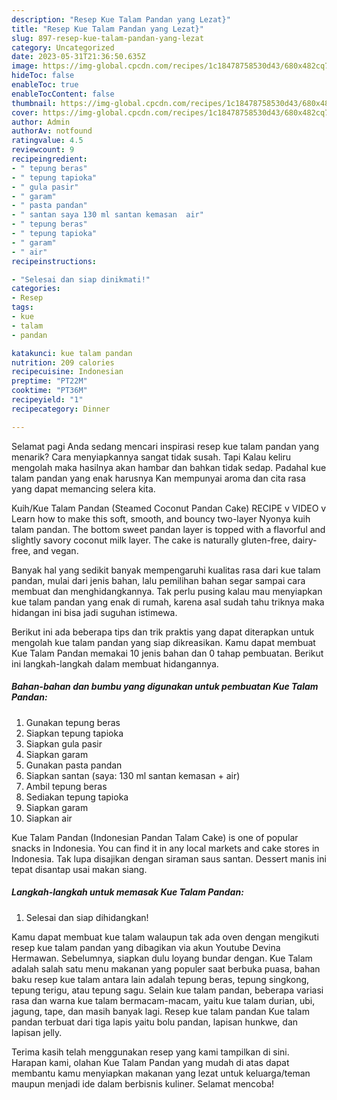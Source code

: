 ```yaml
---
description: "Resep Kue Talam Pandan yang Lezat}"
title: "Resep Kue Talam Pandan yang Lezat}"
slug: 897-resep-kue-talam-pandan-yang-lezat
category: Uncategorized
date: 2023-05-31T21:36:50.635Z
image: https://img-global.cpcdn.com/recipes/1c18478758530d43/680x482cq70/kue-talam-pandan-foto-resep-utama.jpg
hideToc: false
enableToc: true
enableTocContent: false
thumbnail: https://img-global.cpcdn.com/recipes/1c18478758530d43/680x482cq70/kue-talam-pandan-foto-resep-utama.jpg
cover: https://img-global.cpcdn.com/recipes/1c18478758530d43/680x482cq70/kue-talam-pandan-foto-resep-utama.jpg
author: Admin
authorAv: notfound
ratingvalue: 4.5
reviewcount: 9
recipeingredient:
- " tepung beras"
- " tepung tapioka"
- " gula pasir"
- " garam"
- " pasta pandan"
- " santan saya 130 ml santan kemasan  air"
- " tepung beras"
- " tepung tapioka"
- " garam"
- " air"
recipeinstructions:

- "Selesai dan siap dinikmati!"
categories:
- Resep
tags:
- kue
- talam
- pandan

katakunci: kue talam pandan 
nutrition: 209 calories
recipecuisine: Indonesian
preptime: "PT22M"
cooktime: "PT36M"
recipeyield: "1"
recipecategory: Dinner

---
```



Selamat pagi Anda sedang mencari inspirasi resep kue talam pandan yang menarik? Cara menyiapkannya sangat tidak susah. Tapi Kalau keliru mengolah maka hasilnya akan hambar dan bahkan tidak sedap. Padahal kue talam pandan yang enak harusnya Kan mempunyai aroma dan cita rasa yang dapat memancing selera kita.


Kuih/Kue Talam Pandan (Steamed Coconut Pandan Cake) RECIPE v VIDEO v Learn how to make this soft, smooth, and bouncy two-layer Nyonya kuih talam pandan. The bottom sweet pandan layer is topped with a flavorful and slightly savory coconut milk layer. The cake is naturally gluten-free, dairy-free, and vegan.

Banyak hal yang sedikit banyak mempengaruhi kualitas rasa dari kue talam pandan, mulai dari jenis bahan, lalu pemilihan bahan segar sampai cara membuat dan menghidangkannya. Tak perlu pusing kalau mau menyiapkan kue talam pandan yang enak di rumah, karena asal sudah tahu triknya maka hidangan ini bisa jadi suguhan istimewa.


Berikut ini ada beberapa tips dan trik praktis yang dapat diterapkan untuk mengolah kue talam pandan yang siap dikreasikan. Kamu dapat membuat Kue Talam Pandan memakai 10 jenis bahan dan 0 tahap pembuatan. Berikut ini langkah-langkah dalam membuat hidangannya.

<!--inarticleads1-->

##### Bahan-bahan dan bumbu yang digunakan untuk pembuatan Kue Talam Pandan:

1. Gunakan  tepung beras
1. Siapkan  tepung tapioka
1. Siapkan  gula pasir
1. Siapkan  garam
1. Gunakan  pasta pandan
1. Siapkan  santan (saya: 130 ml santan kemasan + air)
1. Ambil  tepung beras
1. Sediakan  tepung tapioka
1. Siapkan  garam
1. Siapkan  air


Kue Talam Pandan (Indonesian Pandan Talam Cake) is one of popular snacks in Indonesia. You can find it in any local markets and cake stores in Indonesia. Tak lupa disajikan dengan siraman saus santan. Dessert manis ini tepat disantap usai makan siang. 

<!--inarticleads2-->

##### Langkah-langkah untuk memasak Kue Talam Pandan:


1. Selesai dan siap dihidangkan!

Kamu dapat membuat kue talam walaupun tak ada oven dengan mengikuti resep kue talam pandan yang dibagikan via akun Youtube Devina Hermawan. Sebelumnya, siapkan dulu loyang bundar dengan. Kue Talam adalah salah satu menu makanan yang populer saat berbuka puasa, bahan baku resep kue talam antara lain adalah tepung beras, tepung singkong, tepung terigu, atau tepung sagu. Selain kue talam pandan, beberapa variasi rasa dan warna kue talam bermacam-macam, yaitu kue talam durian, ubi, jagung, tape, dan masih banyak lagi. Resep kue talam pandan Kue talam pandan terbuat dari tiga lapis yaitu bolu pandan, lapisan hunkwe, dan lapisan jelly. 

Terima kasih telah menggunakan resep yang kami tampilkan di sini. Harapan kami, olahan Kue Talam Pandan yang mudah di atas dapat membantu kamu menyiapkan makanan yang lezat untuk keluarga/teman maupun menjadi ide dalam berbisnis kuliner. Selamat mencoba!
